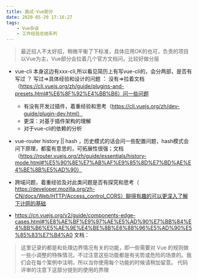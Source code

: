 ```yaml
---
title: 面试-Vue部分
date: 2020-05-20 17:16:27
tags:
    - Vue杂谈
    - 工作经验总结系列
---
```

> 最近招人不太好招，稍微平衡了下标准，具体应用OK的也可，负责的项目以Vue为主，Vue部分会拉着几个官方文档问，比较好做分层

- vue-cli 本身这边有xxx-cli,所以看见简历上有写vue-cli的，会分两部，是否有写过 ？ 写过=>具体经验和设计的问题 ： 没有=>拉着文档（https://cli.vuejs.org/zh/guide/plugins-and-presets.html#%E6%8F%92%E4%BB%B6）问一些问题
    - 有没有开发过插件，着重经验和思考（https://cli.vuejs.org/zh/dev-guide/plugin-dev.html）   
    - 更深：对基于插件架构的理解
    - 对于vue-cli的依赖的分析

- vue-router history || hash ，历史模式的话会问一些配置问题，hash模式会问下原理，都蛮有意思的，可拓展性很强；文档（https://router.vuejs.org/zh/guide/essentials/history-mode.html#%E5%90%8E%E7%AB%AF%E9%85%8D%E7%BD%AE%E4%BE%8B%E5%AD%90）

- 跨域问题，着重经验及对此类问题是否有探究和思考（ https://developer.mozilla.org/zh-CN/docs/Web/HTTP/Access_control_CORS）聊得有趣的可以更深入了解下计网的基础

- https://cn.vuejs.org/v2/guide/components-edge-cases.html#%E8%AE%BF%E9%97%AE%E5%AD%90%E7%BB%84%E4%BB%B6%E5%AE%9E%E4%BE%8B%E6%88%96%E5%AD%90%E5%85%83%E7%B4%A0
文档：
> 这里记录的都是和处理边界情况有关的功能，即一些需要对 Vue 的规则做一些小调整的特殊情况。不过注意这些功能都是有劣势或危险的场景的。我们会在每个案例中注明，所以当你使用每个功能的时候请稍加留意。
代码评审的注意下这部分提到的使用的界限